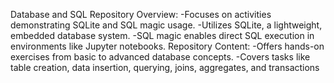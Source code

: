 
Database and SQL Repository Overview:
  -Focuses on activities demonstrating SQLite and SQL magic usage.
  -Utilizes SQLite, a lightweight, embedded database system.
  -SQL magic enables direct SQL execution in environments like Jupyter notebooks.
Repository Content:
  -Offers hands-on exercises from basic to advanced database concepts.
  -Covers tasks like table creation, data insertion, querying, joins, aggregates, and transactions
